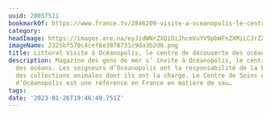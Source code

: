```yaml
---
uuid: 20057511
bookmarkOf: https://www.france.tv/2846209-visite-a-oceanopolis-le-centre-de-decouverte-des-oceans.html#xtor=AL-85-%5Bpartage_video%5D
category: 
headImage: https://images.are.na/eyJidWNrZXQiOiJhcmVuYV9pbWFnZXMiLCJrZXkiOiIyMDA1NzUxMS9vcmlnaW5hbF8yMzI1YmY1NzBjNGNlZjZlMzA3ODczMWM5ZGEzYjJkNi5wbmciLCJlZGl0cyI6eyJyZXNpemUiOnsid2lkdGgiOjEyMDAsImhlaWdodCI6MTIwMCwiZml0IjoiaW5zaWRlIiwid2l0aG91dEVubGFyZ2VtZW50Ijp0cnVlfSwid2VicCI6eyJxdWFsaXR5Ijo5MH0sImpwZWciOnsicXVhbGl0eSI6OTB9LCJyb3RhdGUiOm51bGx9fQ==?bc=0
imageName: 2325bf570c4cef6e3078731c9da3b2d6.png
title: Littoral Visite à Océanopolis, le centre de découverte des océans
description: Magazine des gens de mer s’ invite à Océanopolis, le centre de découverte
  des océans. Les soigneurs d’Océanopolis ont la responsabilité de la bonne santé
  des collections animales dont ils ont la charge. Le Centre de Soins et de Conservation
  d’Océanopolis est une référence en France en matière de sau…
tags: 
date: '2023-01-26T19:46:49.751Z'
---
```

